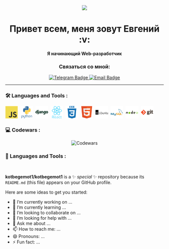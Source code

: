 <div id="header" align="center">
    <img src="https://media.tenor.com/GfSX-u7VGM4AAAAC/coding.gif"/>
    <h1>Привет всем, меня зовут Евгений :v:</h1>
    <p><b>Я начинающий Web-разработчик</b></p>
    <h3>Связаться со мной:</h3>
    <div id="badges">
      <a href="https://t.me/kotbegemot111">
        <img src="https://img.shields.io/badge/Telegram-grey?style=for-the-badge&logo=telegram" alt="Telegram Badge"/>
      </a>
      <a href="mailto:kk1slorod@gmail.com">
        <img src="https://img.shields.io/badge/Email-grey?style=for-the-badge&logo=gmail" alt="Email Badge"/>
      </a>
    </div>
</div>

---

<!-- <div id="header" align="center">
  <img src="https://media.tenor.com/GfSX-u7VGM4AAAAC/coding.gif"/>


<div id="badges">
  <a href="https://t.me/kotbegemot111">
    <img src="https://img.shields.io/badge/Telegram-grey?style=for-the-badge&logo=telegram" alt="Telegram Badge"/>
  </a>
  <a href="mailto:kk1slorod@gmail.com">
    <img src="https://img.shields.io/badge/Email-grey?style=for-the-badge&logo=gmail" alt="Email Badge"/>
  </a>
</div>
</div> -->

### :hammer_and_wrench: Languages and Tools :

<div>
  <img src="https://github.com/devicons/devicon/blob/master/icons/javascript/javascript-original.svg" title="Javascript" alt="Javascript" width="40" height="40"/>&nbsp;
  <img src="https://github.com/devicons/devicon/blob/master/icons/python/python-original-wordmark.svg" title="Python" alt="Python" width="40" height="40"/>&nbsp;
  <img src="https://github.com/devicons/devicon/blob/master/icons/django/django-plain-wordmark.svg" title="Django" alt="Django" width="40" height="40"/>&nbsp;
  <img src="https://github.com/devicons/devicon/blob/master/icons/react/react-original-wordmark.svg" title="React" alt="React" width="40" height="40"/>&nbsp;
  <img src="https://github.com/devicons/devicon/blob/master/icons/css3/css3-plain-wordmark.svg"  title="CSS3" alt="CSS" width="40" height="40"/>&nbsp;
  <img src="https://github.com/devicons/devicon/blob/master/icons/html5/html5-original.svg" title="HTML5" alt="HTML" width="40" height="40"/>&nbsp;
  <img src="https://github.com/devicons/devicon/blob/master/icons/ubuntu/ubuntu-plain-wordmark.svg" title="Ubuntu" alt="Ubuntu" width="40" height="40"/>&nbsp;
  <img src="https://github.com/devicons/devicon/blob/master/icons/mysql/mysql-original-wordmark.svg" title="MySQL"  alt="MySQL" width="40" height="40"/>&nbsp;
  <img src="https://github.com/devicons/devicon/blob/master/icons/nodejs/nodejs-original-wordmark.svg" title="NodeJS" alt="NodeJS" width="40" height="40"/>&nbsp;
  <img src="https://github.com/devicons/devicon/blob/master/icons/git/git-original-wordmark.svg" title="Git" **alt="Git" width="40" height="40"/>
</div>

### :computer: Codewars :
<div id="codewars" align="center">
    <img src="https://github.r2v.ch/codewars?user=kotbegemot1&theme=gradient" title="Codewars" alt="Codewars"/>
<!-- ![Codewars](https://github.r2v.ch/codewars?user=kotbegemot1&theme=gradient) -->
</div>
<!-- ![Codewars](https://github.r2v.ch/codewars?user=kotbegemot1&theme=gradient) -->

### :open_book: Languages and Tools :

<div id="stats" align="center">
    <img src="http://github-readme-streak-stats.herokuapp.com?user=kotbegemot1&theme=radical&card_width=1024&background=000000" alt=""/>
    <img src="https://github-readme-stats.vercel.app/api/top-langs/?username=kotbegemot1&hide_progress=true&theme=radical" alt=""/>
     <img src="https://github-readme-stats.vercel.app/api?username=kotbegemot1&hide=contribs,prs&theme=radical" alt=""/>
</div>

<!-- [![GitHub Streak](http://github-readme-streak-stats.herokuapp.com?user=kotbegemot1&theme=radical&card_width=1024&background=000000)](https://git.io/streak-stats)

![Top Langs](https://github-readme-stats.vercel.app/api/top-langs/?username=kotbegemot1&hide_progress=true&theme=radical)

![Anurag's GitHub stats](https://github-readme-stats.vercel.app/api?username=kotbegemot1&hide=contribs,prs&theme=radical) -->



**kotbegemot1/kotbegemot1** is a ✨ _special_ ✨ repository because its `README.md` (this file) appears on your GitHub profile.

Here are some ideas to get you started:

- 🔭 I’m currently working on ...
- 🌱 I’m currently learning ...
- 👯 I’m looking to collaborate on ...
- 🤔 I’m looking for help with ...
- 💬 Ask me about ...
- 📫 How to reach me: ...
- 😄 Pronouns: ...
- ⚡ Fun fact: ...
